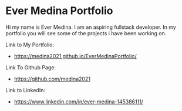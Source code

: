 # Ever Medina Portfolio

Hi my name is Ever Medina. I am an aspiring fullstack developer. In my portfolio you will see some of the projects i have been working on. 

Link to My Portfolio:
* https://medina2021.github.io/EverMedinaPortfolio/

Link To Github Page:
* https://github.com/medina2021

Link to LinkedIn:
* https://www.linkedin.com/in/ever-medina-145386111/



